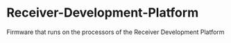 # Receiver-Development-Platform
Firmware that runs on the processors of the Receiver Development Platform
